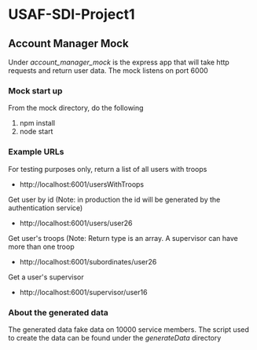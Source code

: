 # USAF-SDI-Project1

## Account Manager Mock

Under *account_manager_mock* is the express app that will take http requests and return user data. The mock listens on port 6000
### Mock start up
From the mock directory, do the following
1. npm install
2. node start 

### Example URLs

For testing purposes only, return a list of all users with troops
+ http://localhost:6001/usersWithTroops

Get user by id (Note: in production the id will be generated by the authentication service)
+ http://localhost:6001/users/user26

Get user's troops (Note: Return type is an array. A supervisor can have more than one troop
+ http://localhost:6001/subordinates/user26

Get a user's supervisor
+ http://localhost:6001/supervisor/user16


### About the generated data
The generated data fake data on 10000 service members. The script used to create the data can be found under the *generateData* directory
